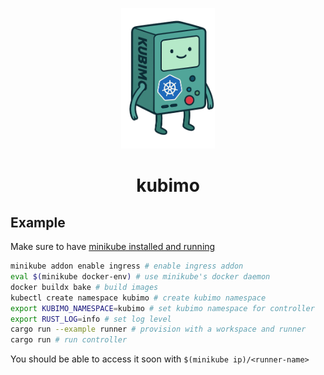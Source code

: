 <p align="center">
  <img src="./.github/assets/kubimo-mascot.webp" width="150" alt="Kubimo Mascot" />
  <h1 align="center">kubimo</h1>
</p>

## Example

Make sure to have [minikube installed and running](https://minikube.sigs.k8s.io/docs/start)

```bash
minikube addon enable ingress # enable ingress addon
eval $(minikube docker-env) # use minikube's docker daemon
docker buildx bake # build images
kubectl create namespace kubimo # create kubimo namespace
export KUBIMO_NAMESPACE=kubimo # set kubimo namespace for controller
export RUST_LOG=info # set log level
cargo run --example runner # provision with a workspace and runner
cargo run # run controller
```

You should be able to access it soon with `$(minikube ip)/<runner-name>`
